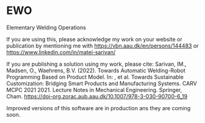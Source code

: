 # EWO
Elementary Welding Operations

If you are using this, please acknowledge my work on your website or publication by mentioning me with   https://vbn.aau.dk/en/persons/144483    or    https://www.linkedin.com/in/matei-sarivan/

If you are publishing a solution using my work, please cite: Sarivan, IM., Madsen, O., Waehrens, B.V. (2022). Towards Automatic Welding-Robot Programming Based on Product Model. In: , et al. Towards Sustainable Customization: Bridging Smart Products and Manufacturing Systems. CARV MCPC 2021 2021. Lecture Notes in Mechanical Engineering. Springer, Cham. https://doi-org.zorac.aub.aau.dk/10.1007/978-3-030-90700-6_19

Improved versions of this software are in production ans they are coming soon.
